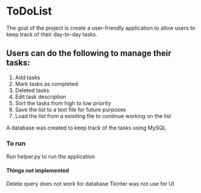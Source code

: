 # ToDoList
The goal of the project is create a user-friendly application to allow users to keep track of their day-to-day tasks. 

## Users can do the following to manage their tasks:
1. Add tasks
2. Mark tasks as completed
3. Deleted tasks
4. Edit task description
5. Sort the tasks from high to low priority
6. Save the list to a text file for future purposes
7. Load the list from a exisiting file to continue working on the list

A database was created to keep track of the tasks using MySQL

### To run
Run helper.py to run the application

#### Things not implemented
Delete query does not work for database
Tkinter was not use for UI
